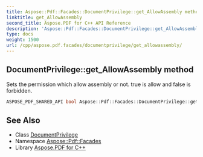 ```yaml
---
title: Aspose::Pdf::Facades::DocumentPrivilege::get_AllowAssembly method
linktitle: get_AllowAssembly
second_title: Aspose.PDF for C++ API Reference
description: 'Aspose::Pdf::Facades::DocumentPrivilege::get_AllowAssembly method. Sets the permission which allow assembly or not. true is allow and false is forbidden in C++.'
type: docs
weight: 1500
url: /cpp/aspose.pdf.facades/documentprivilege/get_allowassembly/
---
```

## DocumentPrivilege::get_AllowAssembly method


Sets the permission which allow assembly or not. true is allow and false is forbidden.

```cpp
ASPOSE_PDF_SHARED_API bool Aspose::Pdf::Facades::DocumentPrivilege::get_AllowAssembly()
```

## See Also

* Class [DocumentPrivilege](../)
* Namespace [Aspose::Pdf::Facades](../../)
* Library [Aspose.PDF for C++](../../../)
